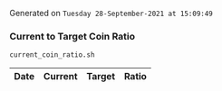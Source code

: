 Generated on `Tuesday 28-September-2021 at 15:09:49`

### Current to Target Coin Ratio
`current_coin_ratio.sh`

Date|Current|Target|Ratio
---|---|---|---
